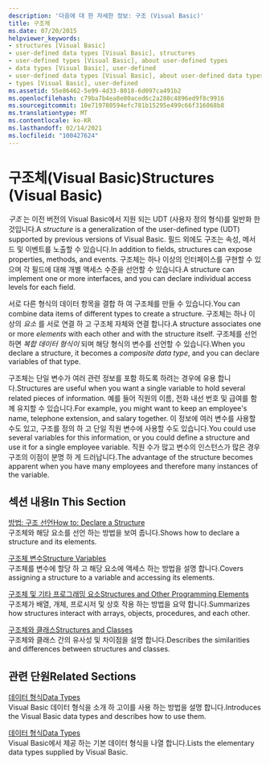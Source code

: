 ```yaml
---
description: '다음에 대 한 자세한 정보: 구조 (Visual Basic)'
title: 구조체
ms.date: 07/20/2015
helpviewer_keywords:
- structures [Visual Basic]
- user-defined data types [Visual Basic], structures
- user-defined types [Visual Basic], about user-defined types
- data types [Visual Basic], user-defined
- user-defined data types [Visual Basic], about user-defined data types
- types [Visual Basic], user-defined
ms.assetid: 55e86462-5e99-4d33-8018-6d097ca491b2
ms.openlocfilehash: c79ba7b4ea8e80aced6c2a280c4896ed9f8c9916
ms.sourcegitcommit: 10e719780594efc781b15295e499c66f316068b8
ms.translationtype: MT
ms.contentlocale: ko-KR
ms.lasthandoff: 02/14/2021
ms.locfileid: "100427624"
---
```

# <a name="structures-visual-basic"></a><span data-ttu-id="ea59e-103">구조체(Visual Basic)</span><span class="sxs-lookup"><span data-stu-id="ea59e-103">Structures (Visual Basic)</span></span>

<span data-ttu-id="ea59e-104">*구조* 는 이전 버전의 Visual Basic에서 지원 되는 UDT (사용자 정의 형식)를 일반화 한 것입니다.</span><span class="sxs-lookup"><span data-stu-id="ea59e-104">A *structure* is a generalization of the user-defined type (UDT) supported by previous versions of Visual Basic.</span></span> <span data-ttu-id="ea59e-105">필드 외에도 구조는 속성, 메서드 및 이벤트를 노출할 수 있습니다.</span><span class="sxs-lookup"><span data-stu-id="ea59e-105">In addition to fields, structures can expose properties, methods, and events.</span></span> <span data-ttu-id="ea59e-106">구조체는 하나 이상의 인터페이스를 구현할 수 있으며 각 필드에 대해 개별 액세스 수준을 선언할 수 있습니다.</span><span class="sxs-lookup"><span data-stu-id="ea59e-106">A structure can implement one or more interfaces, and you can declare individual access levels for each field.</span></span>  
  
 <span data-ttu-id="ea59e-107">서로 다른 형식의 데이터 항목을 결합 하 여 구조체를 만들 수 있습니다.</span><span class="sxs-lookup"><span data-stu-id="ea59e-107">You can combine data items of different types to create a structure.</span></span> <span data-ttu-id="ea59e-108">구조체는 하나 이상의 *요소* 를 서로 연결 하 고 구조체 자체와 연결 합니다.</span><span class="sxs-lookup"><span data-stu-id="ea59e-108">A structure associates one or more *elements* with each other and with the structure itself.</span></span> <span data-ttu-id="ea59e-109">구조체를 선언 하면 *복합 데이터 형식이* 되며 해당 형식의 변수를 선언할 수 있습니다.</span><span class="sxs-lookup"><span data-stu-id="ea59e-109">When you declare a structure, it becomes a *composite data type*, and you can declare variables of that type.</span></span>  
  
 <span data-ttu-id="ea59e-110">구조체는 단일 변수가 여러 관련 정보를 포함 하도록 하려는 경우에 유용 합니다.</span><span class="sxs-lookup"><span data-stu-id="ea59e-110">Structures are useful when you want a single variable to hold several related pieces of information.</span></span> <span data-ttu-id="ea59e-111">예를 들어 직원의 이름, 전화 내선 번호 및 급여를 함께 유지할 수 있습니다.</span><span class="sxs-lookup"><span data-stu-id="ea59e-111">For example, you might want to keep an employee's name, telephone extension, and salary together.</span></span> <span data-ttu-id="ea59e-112">이 정보에 여러 변수를 사용할 수도 있고, 구조를 정의 하 고 단일 직원 변수에 사용할 수도 있습니다.</span><span class="sxs-lookup"><span data-stu-id="ea59e-112">You could use several variables for this information, or you could define a structure and use it for a single employee variable.</span></span> <span data-ttu-id="ea59e-113">직원 수가 많고 변수의 인스턴스가 많은 경우 구조의 이점이 분명 하 게 드러납니다.</span><span class="sxs-lookup"><span data-stu-id="ea59e-113">The advantage of the structure becomes apparent when you have many employees and therefore many instances of the variable.</span></span>  
  
## <a name="in-this-section"></a><span data-ttu-id="ea59e-114">섹션 내용</span><span class="sxs-lookup"><span data-stu-id="ea59e-114">In This Section</span></span>  

 [<span data-ttu-id="ea59e-115">방법: 구조 선언</span><span class="sxs-lookup"><span data-stu-id="ea59e-115">How to: Declare a Structure</span></span>](how-to-declare-a-structure.md)  
 <span data-ttu-id="ea59e-116">구조체와 해당 요소를 선언 하는 방법을 보여 줍니다.</span><span class="sxs-lookup"><span data-stu-id="ea59e-116">Shows how to declare a structure and its elements.</span></span>  
  
 [<span data-ttu-id="ea59e-117">구조체 변수</span><span class="sxs-lookup"><span data-stu-id="ea59e-117">Structure Variables</span></span>](structure-variables.md)  
 <span data-ttu-id="ea59e-118">구조체를 변수에 할당 하 고 해당 요소에 액세스 하는 방법을 설명 합니다.</span><span class="sxs-lookup"><span data-stu-id="ea59e-118">Covers assigning a structure to a variable and accessing its elements.</span></span>  
  
 [<span data-ttu-id="ea59e-119">구조체 및 기타 프로그래밍 요소</span><span class="sxs-lookup"><span data-stu-id="ea59e-119">Structures and Other Programming Elements</span></span>](structures-and-other-programming-elements.md)  
 <span data-ttu-id="ea59e-120">구조체가 배열, 개체, 프로시저 및 상호 작용 하는 방법을 요약 합니다.</span><span class="sxs-lookup"><span data-stu-id="ea59e-120">Summarizes how structures interact with arrays, objects, procedures, and each other.</span></span>  
  
 [<span data-ttu-id="ea59e-121">구조체와 클래스</span><span class="sxs-lookup"><span data-stu-id="ea59e-121">Structures and Classes</span></span>](structures-and-classes.md)  
 <span data-ttu-id="ea59e-122">구조체와 클래스 간의 유사성 및 차이점을 설명 합니다.</span><span class="sxs-lookup"><span data-stu-id="ea59e-122">Describes the similarities and differences between structures and classes.</span></span>  
  
## <a name="related-sections"></a><span data-ttu-id="ea59e-123">관련 단원</span><span class="sxs-lookup"><span data-stu-id="ea59e-123">Related Sections</span></span>  

 [<span data-ttu-id="ea59e-124">데이터 형식</span><span class="sxs-lookup"><span data-stu-id="ea59e-124">Data Types</span></span>](index.md)  
 <span data-ttu-id="ea59e-125">Visual Basic 데이터 형식을 소개 하 고이를 사용 하는 방법을 설명 합니다.</span><span class="sxs-lookup"><span data-stu-id="ea59e-125">Introduces the Visual Basic data types and describes how to use them.</span></span>  
  
 [<span data-ttu-id="ea59e-126">데이터 형식</span><span class="sxs-lookup"><span data-stu-id="ea59e-126">Data Types</span></span>](../../../language-reference/data-types/index.md)  
 <span data-ttu-id="ea59e-127">Visual Basic에서 제공 하는 기본 데이터 형식을 나열 합니다.</span><span class="sxs-lookup"><span data-stu-id="ea59e-127">Lists the elementary data types supplied by Visual Basic.</span></span>
